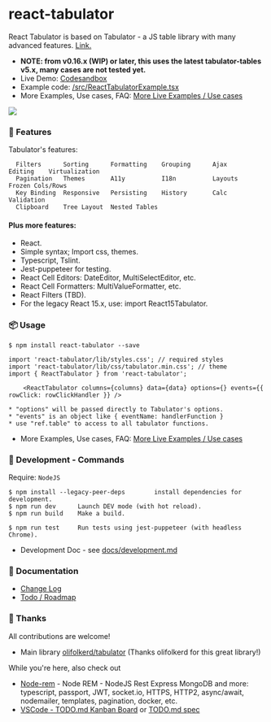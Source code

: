 # react-tabulator

React Tabulator is based on Tabulator - a JS table library with many advanced features. [Link.](https://github.com/olifolkerd/tabulator)

- **NOTE: from v0.16.x (WIP) or later, this uses the latest tabulator-tables v5.x, many cases are not tested yet.**
- Live Demo: [Codesandbox](https://codesandbox.io/s/0mwpy612xw?module=/src/components/Home.js)
- Example code: [/src/ReactTabulatorExample.tsx](/src/ReactTabulatorExample.tsx)
- More Examples, Use cases, FAQ: [More Live Examples / Use cases](/docs/examples.md)

[<img src="docs/react-tabulator-demo.gif" />](https://codesandbox.io/s/0mwpy612xw?module=/src/components/Home.js)

### 🌟 Features

Tabulator's features:
```
  Filters      Sorting      Formatting    Grouping      Ajax      Editing    Virtualization
  Pagination   Themes       A11y          I18n          Layouts   Frozen Cols/Rows
  Key Binding  Responsive   Persisting    History       Calc      Validation
  Clipboard    Tree Layout  Nested Tables
```

#### Plus more features:
- React.
- Simple syntax; Import css, themes.
- Typescript, Tslint.
- Jest-puppeteer for testing.
- React Cell Editors: DateEditor, MultiSelectEditor, etc.
- React Cell Formatters: MultiValueFormatter, etc.
- React Filters (TBD).
- For the legacy React 15.x, use: import React15Tabulator.

### 📦 Usage

```
$ npm install react-tabulator --save

import 'react-tabulator/lib/styles.css'; // required styles
import 'react-tabulator/lib/css/tabulator.min.css'; // theme
import { ReactTabulator } from 'react-tabulator';

    <ReactTabulator columns={columns} data={data} options={} events={{ rowClick: rowClickHandler }} />

* "options" will be passed directly to Tabulator's options.
* "events" is an object like { eventName: handlerFunction }
* use "ref.table" to access to all tabulator functions.
```
- More Examples, Use cases, FAQ: [More Live Examples / Use cases](/docs/examples.md)

### 🔧 Development - Commands

Require: `NodeJS`

```
$ npm install --legacy-peer-deps        install dependencies for development.
$ npm run dev      Launch DEV mode (with hot reload).
$ npm run build    Make a build.

$ npm run test     Run tests using jest-puppeteer (with headless Chrome).
```

- Development Doc - see [docs/development.md](docs/development.md)

### 📖 Documentation

- [Change Log](/CHANGELOG.md)
- [Todo / Roadmap](/TODO.md)

### 🙌 Thanks

All contributions are welcome!

- Main library [olifolkerd/tabulator](https://github.com/olifolkerd/tabulator) (Thanks olifolkerd for this great library!)

While you're here, also check out
- [Node-rem](https://github.com/ngduc/node-rem) - Node REM - NodeJS Rest Express MongoDB and more: typescript, passport, JWT, socket.io, HTTPS, HTTP2, async/await, nodemailer, templates, pagination, docker, etc.
- [VSCode - TODO.md Kanban Board](https://marketplace.visualstudio.com/items?itemName=coddx.coddx-alpha) or [TODO.md spec](https://github.com/todomd/todo.md)